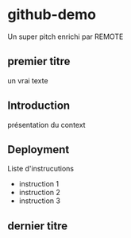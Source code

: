 # github-demo
Un super pitch enrichi par REMOTE

## premier titre 
un vrai texte

## Introduction
présentation du context


## Deployment
Liste d'instrucutions
- instruction 1
- instruction 2
- instruction 3

## dernier titre
